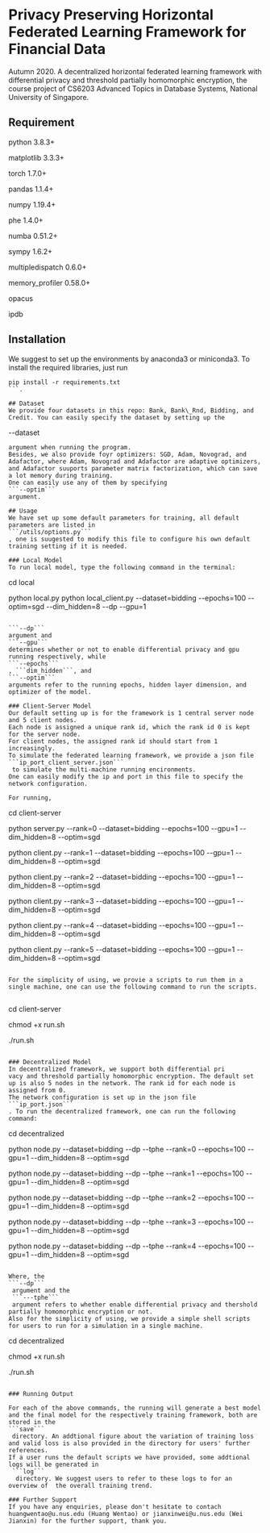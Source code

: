# Privacy Preserving Horizontal Federated Learning Framework for Financial Data
Autumn 2020. A decentralized horizontal federated learning framework with differential privacy and threshold partially homomorphic encryption, the course project of CS6203 Advanced Topics in Database Systems, National University of Singapore.

## Requirement
python 3.8.3+

matplotlib 3.3.3+

torch 1.7.0+

pandas 1.1.4+

numpy 1.19.4+

phe 1.4.0+

numba 0.51.2+

sympy 1.6.2+

multipledispatch 0.6.0+

memory_profiler 0.58.0+

opacus

ipdb

## Installation
We suggest to set up the environments by anaconda3 or miniconda3.
To install the required libraries, just run
```
pip install -r requirements.txt
```.

## Dataset
We provide four datasets in this repo: Bank, Bank\_Rnd, Bidding, and Credit. You can easily specify the dataset by setting up the

```
--dataset
```
argument when running the program.
Besides, we also provide foyr optimizers: SGD, Adam, Novograd, and Adafactor, where Adam, Novograd and Adafactor are adaptive optimizers, and Adafactor suuports parameter matrix factorization, which can save a lot memory during training.
One can easily use any of them by specifying 
```--optim``` 
argument.

## Usage
We have set up some default parameters for training, all default parameters are listed in 
```/utils/options.py```
, one is suugested to modify this file to configure his own default training setting if it is needed.

### Local Model
To run local model, type the following command in the terminal:

```
cd local

python local.py python local_client.py --dataset=bidding --epochs=100 --optim=sgd --dim_hidden=8 --dp --gpu=1
```

```--dp``` 
argument and 
```--gpu``` 
determines whether or not to enable differential privacy and gpu running respectively, while 
```--epochs```
, ```dim_hidden```, and 
```--optim``` 
arguments refer to the running epochs, hidden layer dimension, and optimizer of the model.

### Client-Server Model
Our default setting up is for the framework is 1 central server node and 5 client nodes.
Each node is assigned a unique rank id, which the rank id 0 is kept for the server node.
For client nodes, the assigned rank id should start from 1 increasingly.
To simulate the federated learning framework, we provide a json file 
```ip_port_client_server.json```
 to simulate the multi-machine running encironments.
One can easily modify the ip and port in this file to specify the network configuration.

For running,

```
cd client-server

python server.py --rank=0 --dataset=bidding --epochs=100 --gpu=1 --dim_hidden=8 --optim=sgd

python client.py --rank=1 --dataset=bidding --epochs=100 --gpu=1 --dim_hidden=8 --optim=sgd

python client.py --rank=2 --dataset=bidding --epochs=100 --gpu=1 --dim_hidden=8 --optim=sgd

python client.py --rank=3 --dataset=bidding --epochs=100 --gpu=1 --dim_hidden=8 --optim=sgd

python client.py --rank=4 --dataset=bidding --epochs=100 --gpu=1 --dim_hidden=8 --optim=sgd

python client.py --rank=5 --dataset=bidding --epochs=100 --gpu=1 --dim_hidden=8 --optim=sgd

```

For the simplicity of using, we provie a scripts to run them in a single machine, one can use the following command to run the scripts.


```
cd client-server

chmod +x run.sh

./run.sh
```

### Decentralized Model
In decentralized framework, we support both differential pri
vacy and threshold partially homomorphic encryption. The default set up is also 5 nodes in the network. The rank id for each node is assigned from 0.
The network configuration is set up in the json file 
```ip_port.json```
. To run the decentralized framework, one can run the following command:

```
cd decentralized 

python node.py --dataset=bidding --dp --tphe --rank=0 --epochs=100 --gpu=1 --dim_hidden=8 --optim=sgd

python node.py --dataset=bidding --dp --tphe --rank=1 --epochs=100 --gpu=1 --dim_hidden=8 --optim=sgd

python node.py --dataset=bidding --dp --tphe --rank=2 --epochs=100 --gpu=1 --dim_hidden=8 --optim=sgd

python node.py --dataset=bidding --dp --tphe --rank=3 --epochs=100 --gpu=1 --dim_hidden=8 --optim=sgd

python node.py --dataset=bidding --dp --tphe --rank=4 --epochs=100 --gpu=1 --dim_hidden=8 --optim=sgd

```

Where, the 
```--dp```
 argument and the 
 ```---tphe``` 
 argument refers to whether enable differential privacy and thershold partially homomorphic encryption or not.
Also for the simplicity of using, we provide a simple shell scripts for users to run for a simulation in a single machine.

```
cd decentralized

chmod +x run.sh

./run.sh
```

### Running Output

For each of the above commands, the running will generate a best model and the final model for the respectively training framework, both are stored in the 
```save```
 directory. An addtional figure about the variation of training loss and valid loss is also provided in the directory for users' further references.
If a user runs the default scripts we have provided, some addtional logs will be generated in
 ```log```
  directory. We suggest users to refer to these logs to for an overview of  the overall training trend. 

### Further Support
If you have any enquiries, please don't hesitate to contach huangwentao@u.nus.edu (Huang Wentao) or jianxinwei@u.nus.edu (Wei Jianxin) for the further support, thank you.




